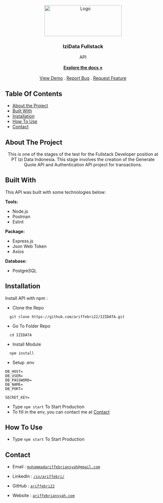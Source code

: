 <br/>
<p align="center">
  <a href="https://github.com/ariffebri22/RecipeAPIV2.2">
    <img src="https://res.cloudinary.com/dcpi3m2up/image/upload/v1697480872/samples/dumb/logo_footer_tpd4mp.png" alt="Logo" width="250" height="100">
  </a>

  <h3 align="center">IziData Fullstack</h3>

  <p align="center">
    API
    <br/>
    <br/>
    <a href="https://github.com/ariffebri22/IZIDATA"><strong>Explore the docs »</strong></a>
    <br/>
    <br/>
    <a href="https://github.com/ariffebri22/IZIDATA">View Demo</a>
    .
    <a href="https://github.com/ariffebri22/IZIDATA/issues">Report Bug</a>
    .
    <a href="https://github.com/ariffebri22/IZIDATA/issues">Request Feature</a>
  </p>
</p>

## Table Of Contents

-   [About the Project](#about-the-project)
-   [Built With](#built-with)
-   [Installation](#installation)
-   [How To Use](#how-to-use)
-   [Contact](#contact)

## About The Project

<p align="center">
This is one of the stages of the test for the Fullstack Developer position at PT Izi Data Indonesia. This stage involves the creation of the Generate Quote API and Authentication API project for transactions.
</p>

## Built With

This API was built with some technologies below:

**Tools:**

-   Node.js
-   Postman
-   Eslint

**Package:**

-   Express.js
-   Json Web Token
-   Axios

**Database:**

-   PostgreSQL

## Installation

Install API with npm :

-   Clone the Repo

```
  git clone https://github.com/ariffebri22/IZIDATA.git
```

-   Go To Folder Repo

```
  cd IZIDATA
```

-   Install Module

```
  npm install
```

-   Setup .env

```
DB_HOST=
DB_USER=
DB_PASSWORD=
DB_NAME=
DB_PORT=

SECRET_KEY=
```

-   Type `npm start` To Start Production
-   To fill in the env, you can contact me at [Contact](#contact)

## How To Use

-   Type `npm start` To Start Production

## Contact

-   Email : [`muhammadariffebriansyah@gmail.com`](mailto:muhammadariffebriansyah@gmail.com)

-   LinkedIn : [`/in/ariffebri/`](https://www.linkedin.com/in/ariffebri/)

-   GitHub : [`ariffebri22`](https://github.com/ariffebri22)

-   Website : [`ariffebriansyah.com`](https://ariffebriansyah.com)
